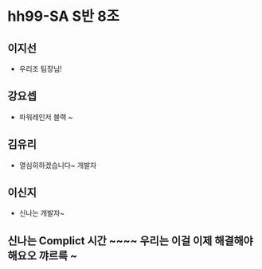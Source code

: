 # hh99-SA S반 8조

## 이지선
- 우리조 팀장님!
## 강요셉
- 파워레인저 블랙 ~
## 김유리
- 열심히하겠습니다~ 개발자
## 이신지
- 신나는 개발자~

## 신나는 Complict 시간 ~~~~ 우리는 이걸 이제 해결해야해요오 꺄르륵 ~